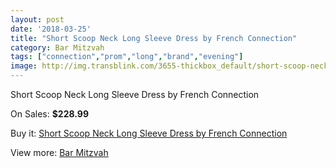 ```yaml
---
layout: post
date: '2018-03-25'
title: "Short Scoop Neck Long Sleeve Dress by French Connection"
category: Bar Mitzvah
tags: ["connection","prom","long","brand","evening"]
image: http://img.transblink.com/3655-thickbox_default/short-scoop-neck-long-sleeve-dress-by-french-connection.jpg
---
```

Short Scoop Neck Long Sleeve Dress by French Connection

On Sales: **$228.99**
<a href="https://www.transblink.com/en/bar-mitzvah/1157-short-scoop-neck-long-sleeve-dress-by-french-connection.html"><amp-img layout="responsive" width="600" height="600" src="//img.transblink.com/3655-thickbox_default/short-scoop-neck-long-sleeve-dress-by-french-connection.jpg" alt="Short Scoop Neck Long Sleeve Dress by French Connection 0" /></a>
<a href="https://www.transblink.com/en/bar-mitzvah/1157-short-scoop-neck-long-sleeve-dress-by-french-connection.html"><amp-img layout="responsive" width="600" height="600" src="//img.transblink.com/3657-thickbox_default/short-scoop-neck-long-sleeve-dress-by-french-connection.jpg" alt="Short Scoop Neck Long Sleeve Dress by French Connection 1" /></a>
<a href="https://www.transblink.com/en/bar-mitzvah/1157-short-scoop-neck-long-sleeve-dress-by-french-connection.html"><amp-img layout="responsive" width="600" height="600" src="//img.transblink.com/3656-thickbox_default/short-scoop-neck-long-sleeve-dress-by-french-connection.jpg" alt="Short Scoop Neck Long Sleeve Dress by French Connection 2" /></a>

Buy it: [Short Scoop Neck Long Sleeve Dress by French Connection](https://www.transblink.com/en/bar-mitzvah/1157-short-scoop-neck-long-sleeve-dress-by-french-connection.html "Short Scoop Neck Long Sleeve Dress by French Connection")

View more: [Bar Mitzvah](https://www.transblink.com/en/2-bar-mitzvah "Bar Mitzvah")